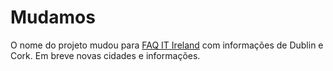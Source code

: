 # Mudamos

O nome do projeto mudou para [FAQ IT Ireland](https://tschope.github.io/FAQ-IT-Ireland/) com informações de Dublin e Cork. Em breve novas cidades e informações.
